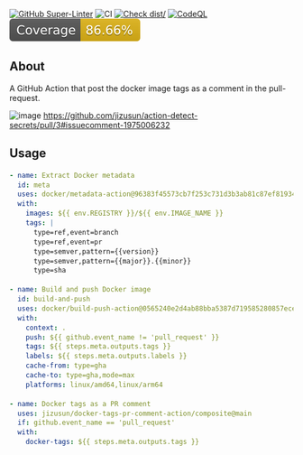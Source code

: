 [![GitHub Super-Linter](https://github.com/actions/typescript-action/actions/workflows/linter.yml/badge.svg)](https://github.com/super-linter/super-linter)
![CI](https://github.com/actions/typescript-action/actions/workflows/ci.yml/badge.svg)
[![Check dist/](https://github.com/actions/typescript-action/actions/workflows/check-dist.yml/badge.svg)](https://github.com/actions/typescript-action/actions/workflows/check-dist.yml)
[![CodeQL](https://github.com/actions/typescript-action/actions/workflows/codeql-analysis.yml/badge.svg)](https://github.com/actions/typescript-action/actions/workflows/codeql-analysis.yml)
[![Coverage](./badges/coverage.svg)](./badges/coverage.svg)

## About

A GitHub Action that post the docker image tags as a comment in the pull-request.

![image](https://github.com/jizusun/docker-tags-pr-comment-action/assets/4011348/6e61f6b0-ac06-4752-a366-e685c308c5b7)
<https://github.com/jizusun/action-detect-secrets/pull/3#issuecomment-1975006232>



## Usage

```yaml
- name: Extract Docker metadata
  id: meta
  uses: docker/metadata-action@96383f45573cb7f253c731d3b3ab81c87ef81934 # v5.0.0
  with:
    images: ${{ env.REGISTRY }}/${{ env.IMAGE_NAME }}
    tags: |
      type=ref,event=branch
      type=ref,event=pr
      type=semver,pattern={{version}}
      type=semver,pattern={{major}}.{{minor}}
      type=sha

- name: Build and push Docker image
  id: build-and-push
  uses: docker/build-push-action@0565240e2d4ab88bba5387d719585280857ece09 # v5.0.0
  with:
    context: .
    push: ${{ github.event_name != 'pull_request' }}
    tags: ${{ steps.meta.outputs.tags }}
    labels: ${{ steps.meta.outputs.labels }}
    cache-from: type=gha
    cache-to: type=gha,mode=max
    platforms: linux/amd64,linux/arm64

- name: Docker tags as a PR comment
  uses: jizusun/docker-tags-pr-comment-action/composite@main
  if: github.event_name == 'pull_request'
  with:
    docker-tags: ${{ steps.meta.outputs.tags }}
```